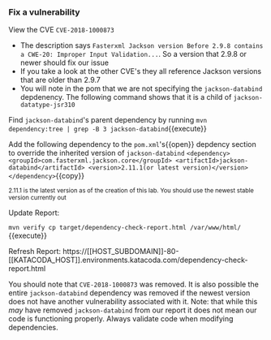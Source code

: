 ### Fix a vulnerability

View the CVE `CVE-2018-1000873`
  - The description says `Fasterxml Jackson version Before 2.9.8 contains a CWE-20: Improper Input Validation...`. So a version that 2.9.8 or newer should fix our issue
  - If you take a look at the other CVE's they all reference Jackson versions that are older than 2.9.7
  - You will note in the pom that we are not specifying the `jackson-databind` depdenency. The following command shows that it is a child of `jackson-datatype-jsr310`

Find `jackson-databind`'s parent dependency by running `mvn dependency:tree | grep -B 3 jackson-databind`{{execute}}


Add the following dependency to the `pom.xml`'s{{open}} depdency section to override the inherited version of `jackson-databind`
  `
  <dependency>
      <groupId>com.fasterxml.jackson.core</groupId>
      <artifactId>jackson-databind</artifactId>
      <version>2.11.1(or latest version)</version>
  </dependency>
  `{{copy}}
  
  <sub> 2.11.1 is the latest version as of the creation of this lab. You should use the newest stable version currently out </sub>
  
Update Report:

`mvn verify
cp target/dependency-check-report.html /var/www/html/
`{{execute}}

Refresh Report: https://[[HOST_SUBDOMAIN]]-80-[[KATACODA_HOST]].environments.katacoda.com/dependency-check-report.html

You should note that `CVE-2018-1000873` was removed. It is also possible the entire `jackson-databind` dependency was removed if the newest version does not have another vulnerability associated with it.
Note: that while this *may* have removed `jackson-databind` from our report it does not mean our code is functioning properly. Always validate code when modifying dependencies. 
